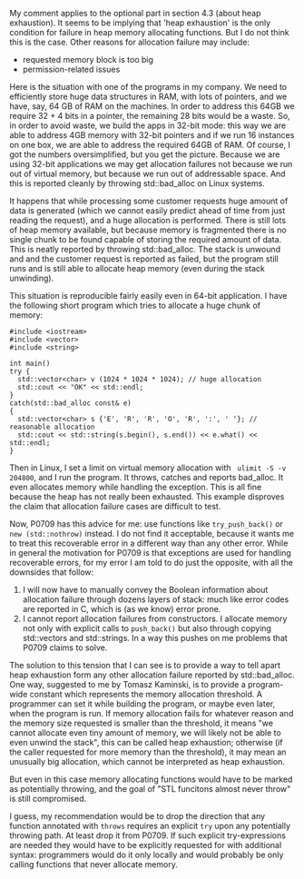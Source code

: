 
My comment applies to the optional part in section 4.3 (about heap exhaustion).
It seems to be implying that 'heap exhaustion' is the only condition for failure in heap memory allocating functions. But I do not think this is the case. Other reasons for allocation failure may include:
* requested memory block is too big
* permission-related issues

Here is the situation with one of the programs in my company. We need to efficiently store huge data structures in RAM, with lots of pointers, and we have, say, 64 GB of RAM on the machines. In order to address this 64GB we require 32 + 4 bits in a pointer, the remaining 28 bits would be a waste. So, in order to avoid waste, we build the apps in 32-bit mode: this way we are able to address 4GB memory with 32-bit pointers and if we run 16 instances on one box, we are able to address the required 64GB of RAM. Of course, I got the numbers oversimplified, but you get the picture. Because we are using 32-bit applications we may get allocation failures not because we run out of virtual memory, but because we run out of addressable space. And this is reported cleanly by throwing std::bad_alloc on Linux systems.

It happens that while processing some customer requests huge amount of data is generated (which we cannot easily predict ahead of time from just reading the request), and a huge allocation is performed. There is still lots of heap memory available, but because memory is fragmented there is no single chunk to be found capable of storing the required amount of data. This is neatly reported by throwing std::bad_alloc. The stack is unwound and and the customer request is reported as failed, but the program still runs and is still able to allocate heap memory (even during the stack unwinding).

This situation is reproducible fairly easily even in 64-bit application. I have the following short program which tries to allocate a huge chunk of memory:

```
#include <iostream>
#include <vector>
#include <string>

int main()
try {
  std::vector<char> v (1024 * 1024 * 1024); // huge allocation
  std::cout << "OK" << std::endl;
}
catch(std::bad_alloc const& e)
{
  std::vector<char> s {'E', 'R', 'R', 'O', 'R', ':', ' '}; // reasonable allocation
  std::cout << std::string(s.begin(), s.end()) << e.what() << std::endl;
}
```

Then in Linux, I set a limit on virtual memory allocation with ` ulimit -S -v 204800`, and I run the program. It throws, catches and reports bad_alloc. It even allocates memory while handling the exception. This is all fine because the heap has not really been exhausted. This example disproves the claim that allocation failure cases are difficult to test.

Now, P0709 has this advice for me: use functions like `try_push_back()` or `new (std::nothrow)` instead. I do not find it acceptable, because it wants me to treat this recoverable error in a different way than any other error. While in general the motivation for P0709 is that exceptions are used for handling recoverable errors, for my error I am told to do just the opposite, with all the downsides that follow:
1. I will now have to manually convey the Boolean information about allocation failure through dozens layers of stack: much like error codes are reported in C, which is (as we know) error prone.
2. I cannot report allocation failures from constructors. I allocate memory not only with explicit calls to `push_back()` but also through copying std::vectors and std::strings.
In a way this pushes on me problems that P0709 claims to solve.

The solution to this tension that I can see is to provide a way to tell apart heap exhaustion form any other allocation failure reported by std::bad_alloc. One way, suggested to me by Tomasz Kaminski, is to provide a program-wide constant which represents the memory allocation threshold. A programmer can set it while building the program, or maybe even later, when the program is run. If memory allocation fails for whatever reason and the memory size requested is smaller than the threshold, it means "we cannot allocate even tiny amount of memory, we will likely not be able to even unwind the stack", this can be called heap exhaustion; otherwise (if the caller requested for more memory than the threshold), it may mean an unusually big allocation, which cannot be interpreted as heap exhaustion.

But even in this case memory allocating functions would have to be marked as potentially throwing, and the goal of "STL funcitons almost never throw" is still compromised.

I guess, my recommendation would be to drop the direction that any function annotated with `throws` requires an explicit `try` upon any potentially throwing path. At least drop it from P0709. If such explicit try-expressions are needed they would have to be explicitly requested for with additional syntax: programmers would do it only locally and would probably be only calling functions that never allocate memory.
